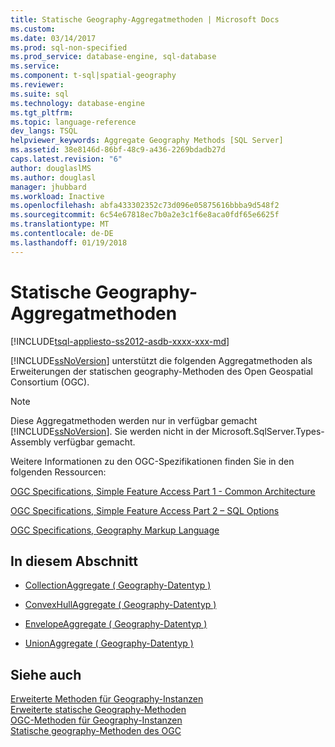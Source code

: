 ```yaml
---
title: Statische Geography-Aggregatmethoden | Microsoft Docs
ms.custom: 
ms.date: 03/14/2017
ms.prod: sql-non-specified
ms.prod_service: database-engine, sql-database
ms.service: 
ms.component: t-sql|spatial-geography
ms.reviewer: 
ms.suite: sql
ms.technology: database-engine
ms.tgt_pltfrm: 
ms.topic: language-reference
dev_langs: TSQL
helpviewer_keywords: Aggregate Geography Methods [SQL Server]
ms.assetid: 38e8146d-86bf-48c9-a436-2269bdadb27d
caps.latest.revision: "6"
author: douglaslMS
ms.author: douglasl
manager: jhubbard
ms.workload: Inactive
ms.openlocfilehash: abfa433302352c73d096e05875616bbba9d548f2
ms.sourcegitcommit: 6c54e67818ec7b0a2e3c1f6e8aca0fdf65e6625f
ms.translationtype: MT
ms.contentlocale: de-DE
ms.lasthandoff: 01/19/2018
---
```

# <a name="static-aggregate-geography-methods"></a>Statische Geography-Aggregatmethoden
[!INCLUDE[tsql-appliesto-ss2012-asdb-xxxx-xxx-md](../../includes/tsql-appliesto-ss2012-asdb-xxxx-xxx-md.md)]

  [!INCLUDE[ssNoVersion](../../includes/ssnoversion-md.md)] unterstützt die folgenden Aggregatmethoden als Erweiterungen der statischen geography-Methoden des Open Geospatial Consortium (OGC).  
  
> [!NOTE]  
>  Diese Aggregatmethoden werden nur in verfügbar gemacht [!INCLUDE[ssNoVersion](../../includes/ssnoversion-md.md)]. Sie werden nicht in der Microsoft.SqlServer.Types-Assembly verfügbar gemacht.  
  
 Weitere Informationen zu den OGC-Spezifikationen finden Sie in den folgenden Ressourcen:  
  
 [OGC Specifications, Simple Feature Access Part 1 - Common Architecture](http://go.microsoft.com/fwlink/?LinkId=93627)  
  
 [OGC Specifications, Simple Feature Access Part 2 – SQL Options](http://go.microsoft.com/fwlink/?LinkId=93628)  
  
 [OGC Specifications, Geography Markup Language](http://go.microsoft.com/fwlink/?LinkId=93629)  
  
## <a name="in-this-section"></a>In diesem Abschnitt  
  
-   [CollectionAggregate &#40; Geography-Datentyp &#41;](../../t-sql/spatial-geography/collectionaggregate-geography-data-type.md)  
  
-   [ConvexHullAggregate &#40; Geography-Datentyp &#41;](../../t-sql/spatial-geography/convexhullaggregate-geography-data-type.md)  
  
-   [EnvelopeAggregate &#40; Geography-Datentyp &#41;](../../t-sql/spatial-geography/envelopeaggregate-geography-data-type.md)  
  
-   [UnionAggregate &#40; Geography-Datentyp &#41;](../../t-sql/spatial-geography/unionaggregate-geography-data-type.md)  
  
## <a name="see-also"></a>Siehe auch  
 [Erweiterte Methoden für Geography-Instanzen](../../t-sql/spatial-geography/extended-methods-on-geography-instances.md)   
 [Erweiterte statische Geography-Methoden](../../t-sql/spatial-geography/extended-static-geography-methods.md)   
 [OGC-Methoden für Geography-Instanzen](../../t-sql/spatial-geography/ogc-methods-on-geography-instances.md)   
 [Statische geography-Methoden des OGC](../../t-sql/spatial-geography/ogc-static-geography-methods.md)  
  
  

